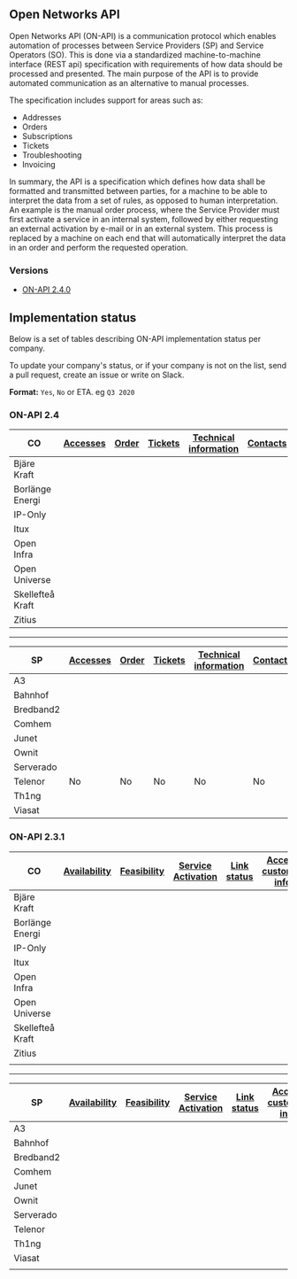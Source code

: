 ## Open Networks API

Open Networks API (ON-API) is a communication protocol which enables automation of processes between Service Providers (SP) and Service Operators (SO).
This is done via a standardized machine-to-machine interface (REST api) specification with requirements of how data should be processed and presented.
The main purpose of the API is to provide automated communication as an alternative to manual processes. 

The specification includes support for areas such as:

- Addresses
- Orders
- Subscriptions
- Tickets
- Troubleshooting
- Invoicing

In summary, the API is a specification which defines how data shall be formatted and transmitted between parties, for a machine to be able to interpret the data from a set of rules, as opposed to human interpretation.  
An example is the manual order process, where the Service Provider must first activate a service in an internal system, followed by either requesting an external activation by e-mail or in an external system. This process is replaced by a machine on each end that will automatically interpret the data in an order and perform the requested operation.

### Versions

- [ON-API 2.4.0](2.4.0)


## Implementation status

Below is a set of tables describing ON-API implementation status per company.

To update your company's status, or if your company is not on the list, send a pull request, create an issue or write on Slack.

**Format:** `Yes`, `No` or ETA. eg `Q3 2020`


### ON-API 2.4

| CO | [Accesses](2.4.0/spec/accesses.md) | [Order](2.4.0/spec/orders.md) | [Tickets](2.4.0/spec/tickets.md) | [Technical information](2.4.0/spec/technical_info.md) | [Contacts](2.4.0/spec/contacts.md) | [Subscriptions](2.4.0/spec/subscriptions.md) | [Invoice Specification](2.4.0/spec/invoice_specification.md)
|-|-|-|-|-|-|-|-|
|Bjäre Kraft| | | | | | | |
|Borlänge Energi| | | | | | | |
|IP-Only| | | | | | | |
|Itux| | | | | | | |
|Open Infra| | | | | | | |
|Open Universe| | | | | | | |
|Skellefteå Kraft| | | | | | | |
|Zitius| | | | | | | |

---

| SP | [Accesses](2.4.0/spec/accesses.md) | [Order](2.4.0/spec/orders.md) | [Tickets](2.4.0/spec/tickets.md) | [Technical information](2.4.0/spec/technical_info.md) | [Contacts](2.4.0/spec/contacts.md) | [Subscriptions](2.4.0/spec/subscriptions.md) | [Invoice Specification](2.4.0/spec/invoice_specification.md)
|-|-|-|-|-|-|-|-|
|A3| | | | | | | |
|Bahnhof| | | | | | | |
|Bredband2| | | | | | | |
|Comhem| | | | | | | |
|Junet| | | | | | | |
|Ownit| | | | | | | |
|Serverado| | | | | | | |
|Telenor|No|No|No|No|No|No|No|
|Th1ng| | | | | | | |
|Viasat| | | | | | | |

### ON-API 2.3.1

| CO | [Availability](https://github.com/on-api/on-api-release-2.3.1/blob/master/availability.md) | [Feasibility](https://github.com/on-api/on-api-release-2.3.1/blob/master/feasibility.md) | [Service Activation](https://github.com/on-api/on-api-release-2.3.1/blob/master/service_activation.md) | [Link status](https://github.com/on-api/on-api-release-2.3.1/blob/master/fm_linkstatus.md) | [Access customer info](https://github.com/on-api/on-api-release-2.3.1/blob/master/access_customer_info.md) | [CO Active services](https://github.com/on-api/on-api-release-2.3.1/blob/master/co_active_services.md)
|-|-|-|-|-|-|-|
|Bjäre Kraft| | | | | | |
|Borlänge Energi| | | | | | |
|IP-Only| | | | | | |
|Itux| | | | | | |
|Open Infra| | | | | | |
|Open Universe| | | | | | |
|Skellefteå Kraft| | | | | | |
|Zitius| | | | | | |
| | | | | | | |

---

| SP | [Availability](https://github.com/on-api/on-api-release-2.3.1/blob/master/availability.md) | [Feasibility](https://github.com/on-api/on-api-release-2.3.1/blob/master/feasibility.md) | [Service Activation](https://github.com/on-api/on-api-release-2.3.1/blob/master/service_activation.md) | [Link status](https://github.com/on-api/on-api-release-2.3.1/blob/master/fm_linkstatus.md) | [Access customer info](https://github.com/on-api/on-api-release-2.3.1/blob/master/access_customer_info.md) | [CO Active services](https://github.com/on-api/on-api-release-2.3.1/blob/master/co_active_services.md)
|-|-|-|-|-|-|-|
|A3| | | | | | |
|Bahnhof| | | | | | |
|Bredband2| | | | | | |
|Comhem| | | | | | |
|Junet| | | | | | |
|Ownit| | | | | | |
|Serverado| | | | | | |
|Telenor| | | | | |
|Th1ng| | | | | | |
|Viasat| | | | | | |
| | | | | | | | 
